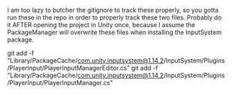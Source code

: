 I am too lazy to butcher the gitignore to track these properly, so you gotta run these in the repo in order to properly track these two files. 
Probably do it AFTER opening the project in Unity once, because I assume the PackageManager will overwrite these files when installing the InputSystem package. 

git add -f "Library/PackageCache/com.unity.inputsystem@1.14.2/InputSystem/Plugins/PlayerInput/PlayerInputManagerEditor.cs"
git add -f "Library/PackageCache/com.unity.inputsystem@1.14.2/InputSystem/Plugins/PlayerInput/PlayerInputManager.cs"
